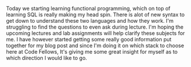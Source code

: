 Today we starting learning functional programming, which on top of learning SQL is really making my head spin. There is alot of new syntax to get down to understand these two languages and how they work. I'm struggling to find the questions to even ask during lecture. I'm hoping the upcoming lectures and lab assignments will help clarify these subjects for me. I have however started getting some really good information put together for my blog post and since I'm doing it on which stack to choose here at Code Fellows, It's giving me some great insight for myself as to which direction I would like to go. 

